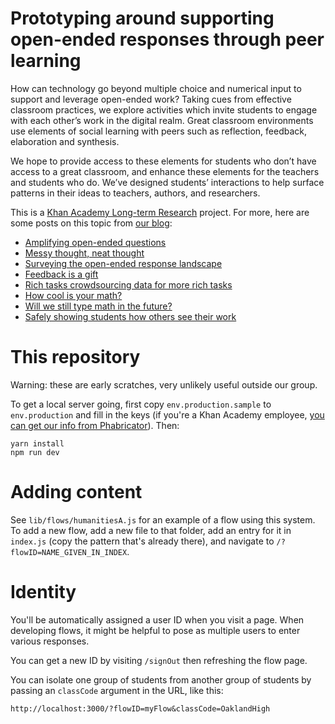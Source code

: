 # Prototyping around supporting open-ended responses through peer learning

How can technology go beyond multiple choice and numerical input to support and leverage open-ended work? Taking cues from effective classroom practices, we explore activities which invite students to engage with each other’s work in the digital realm. Great classroom environments use elements of social learning with peers such as reflection, feedback, elaboration and synthesis.

We hope to provide access to these elements for students who don’t have access to a great classroom, and enhance these elements for the teachers and students who do. We’ve designed students’ interactions to help surface patterns in their ideas to teachers, authors, and researchers.

This is a [Khan Academy Long-term Research](https://khanacademy.org/research) project. For more, here are some posts on this topic from [our blog](https://klr.tumblr.com):

* [Amplifying open-ended questions](http://klr.tumblr.com/post/153878272318/amplifying-open-ended-questions)
* [Messy thought, neat thought](http://klr.tumblr.com/post/154784481858/messy-thought-neat-thought)
* [Surveying the open-ended response landscape](http://klr.tumblr.com/post/156063609578/surveying-the-open-ended-response-landscape)
* [Feedback is a gift](http://klr.tumblr.com/post/157770095858/feedback-is-a-gift)
* [Rich tasks crowdsourcing data for more rich tasks](http://klr.tumblr.com/post/158036182833/rich-tasks-crowdsourcing-data-for-more-rich-tasks)
* [How cool is your math?](http://klr.tumblr.com/post/158440196813/how-cool-is-your-math)
* [Will we still type math in the future?](http://klr.tumblr.com/post/158529401393/will-we-type-math-still-in-the-future)
* [Safely showing students how others see their work](http://klr.tumblr.com/post/158814741858/safely-showing-students-how-others-see-their-work)

# This repository

Warning: these are early scratches, very unlikely useful outside our group.

To get a local server going, first copy `env.production.sample` to `env.production` and fill in the keys (if you're a Khan Academy employee, [you can get our info from Phabricator](https://phabricator.khanacademy.org/K227)). Then:

```
yarn install
npm run dev
```

# Adding content

See `lib/flows/humanitiesA.js` for an example of a flow using this system. To add a new flow, add a new file to that folder, add an entry for it in `index.js` (copy the pattern that's already there), and navigate to `/?flowID=NAME_GIVEN_IN_INDEX`.

# Identity

You'll be automatically assigned a user ID when you visit a page. When developing flows, it might be helpful to pose as multiple users to enter various responses.

You can get a new ID by visiting `/signOut` then refreshing the flow page.

You can isolate one group of students from another group of students by passing an `classCode` argument in the URL, like this:

```
http://localhost:3000/?flowID=myFlow&classCode=OaklandHigh
```